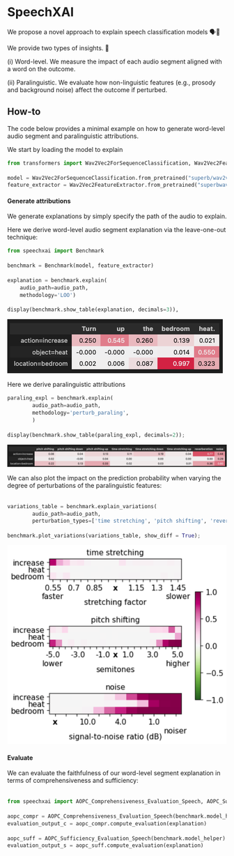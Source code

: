 # SpeechXAI 

We propose a novel approach to explain speech classification models 🗣️💬

We provide two types of insights. 🚀

(i) Word-level. We measure the impact of each audio segment aligned with a word on the outcome. 

(ii) Paralinguistic. We evaluate how non-linguistic features (e.g., prosody and background noise) affect the outcome if perturbed.


## How-to  

The code below provides a minimal example on how to generate word-level audio segment and paralinguistic attributions.

We start by loading the model to explain
```python
from transformers import Wav2Vec2ForSequenceClassification, Wav2Vec2FeatureExtractor

model = Wav2Vec2ForSequenceClassification.from_pretrained("superb/wav2vec2-base-superb-ic")
feature_extractor = Wav2Vec2FeatureExtractor.from_pretrained("superbwav2vec2-base-superb-ic")
```

#### Generate attributions 

We generate explanations by simply specify the path of the audio to explain.

Here we derive word-level audio segment explanation via the leave-one-out technique:
```python
from speechxai import Benchmark

benchmark = Benchmark(model, feature_extractor)

explanation = benchmark.explain(
    audio_path=audio_path, 
    methodology='LOO')

display(benchmark.show_table(explanation, decimals=3)),
```

![Example of word-level audio segment explanation](docs/images/example_word-level-audio-segments-loo.png)

Here we derive paralinguistic attributions
```python
paraling_expl = benchmark.explain(
        audio_path=audio_path,
        methodology='perturb_paraling',
        )

display(benchmark.show_table(paraling_expl, decimals=2));
```
![Example of paralinguistic attribution](docs/images/example_paralinguistic_expl.png)

We can also plot the impact on the prediction probability when varying the degree of perturbations of the paralinguistic features:
```python

variations_table = benchmark.explain_variations(
        audio_path=audio_path,
        perturbation_types=['time stretching', 'pitch shifting', 'reverberation'])

benchmark.plot_variations(variations_table, show_diff = True);
```

![Example of paralinguistic explanation](docs/images/example_paralinguistic_variations.png)

#### Evaluate 

We can evaluate the faithfulness of our word-level segment explanation in terms of comprehensiveness and sufficiency:

``` python

from speechxai import AOPC_Comprehensiveness_Evaluation_Speech, AOPC_Sufficiency_Evaluation_Speech

aopc_compr = AOPC_Comprehensiveness_Evaluation_Speech(benchmark.model_helper)
evaluation_output_c = aopc_compr.compute_evaluation(explanation)

aopc_suff = AOPC_Sufficiency_Evaluation_Speech(benchmark.model_helper)
evaluation_output_s = aopc_suff.compute_evaluation(explanation)
```